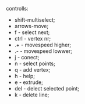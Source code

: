 controlls:

+ shift-multiselect;
+ arrows-move;
+ f - select next;
+ ctrl - vertex nr;
+ .+ - movespeed higher;
+ .- - movespeed lowwer;
+ j - conect;
+ n - select points;
+ q - add vertex;
+ h - help;
+ e - extrude;
+ del - delect selected point;
+ k - delete line;
